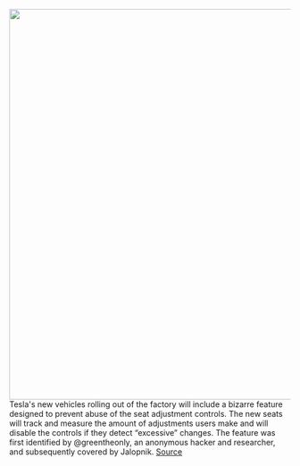 <img src='https://cdn.vox-cdn.com/thumbor/hZ8zCQlgw1sFTWn14JCVyhi62i0=/0x0:2040x1360/1200x800/filters:focal(857x517:1183x843)/cdn.vox-cdn.com/uploads/chorus_image/image/70455230/jbareham_180213_2301_0139.0.jpg' width='700px' /><br/>
Tesla's new vehicles rolling out of the factory will include a bizarre feature designed to prevent abuse of the seat adjustment controls. The new seats will track and measure the amount of adjustments users make and will disable the controls if they detect “excessive” changes. The feature was first identified by @greentheonly, an anonymous hacker and researcher, and subsequently covered by Jalopnik.
<a href='https://www.theverge.com/2022/1/31/22911072/tesla-seat-controls-disable-lock-out-brose'> Source <a/>